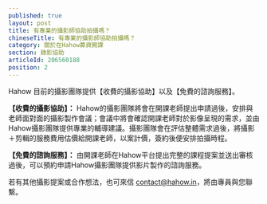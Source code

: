 ```yaml
---
published: true
layout: post
title: 有專業的攝影師協助拍攝嗎？
chineseTitle: 有專業的攝影師協助拍攝嗎？
category: 關於在Hahow募資開課
section: 錄影協助
articleId: 206560188
position: 2
---
```


Hahow 目前的攝影團隊提供【收費的攝影協助】以及【免費的諮詢服務】。

**【收費的攝影協助】：**
Hahow的攝影團隊將會在開課老師提出申請過後，安排與老師面對面的攝影製作會議；會議中將會確認開課老師對於影像呈現的需求，並由Hahow攝影團隊提供專業的輔導建議。攝影團隊會在評估整體需求過後，將攝影＋剪輯的服務費用估價給開課老師，以案計價，簽約後便安排拍攝時程。

**【免費的諮詢服務】：**
由開課老師在Hahow平台提出完整的課程提案並送出審核過後，可以預約申請Hahow攝影團隊提供影片製作的諮詢服務。

若有其他攝影提案或合作想法，也可來信 contact@hahow.in，將由專員與您聯繫。
